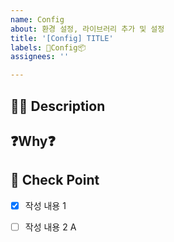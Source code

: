 ```yaml
---
name: Config
about: 환경 설정, 라이브러리 추가 및 설정
title: '[Config] TITLE'
labels: 🔧Config📦
assignees: ''

---
```

## 🤷‍♂️ Description
<!-- 변경된 환경설정에 대해 작성해 주세요. -->
<!-- ### 환경설정 추가/변경 -->
<!-- ### 라이브러리 추가/변경 -->

##  ❓Why❓
<!-- 추가한 이유에 대해 작성해 주세요. -->
<!-- ### 환경설정 추가/변경 -->
<!-- ### 라이브러리 추가/변경 -->

## 📝 Check Point
<!-- 작성 내용 리스트로 작성해주세요. -->

- [X] 작성 내용 1
- [ ] 작성 내용 2
A


